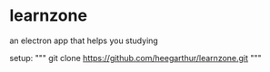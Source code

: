 # learnzone
an electron app that helps you studying

setup:
"""
git clone https://github.com/heegarthur/learnzone.git
"""
